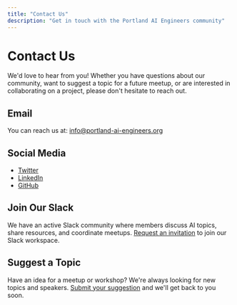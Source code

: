 ```yaml
---
title: "Contact Us"
description: "Get in touch with the Portland AI Engineers community"
---
```


# Contact Us

We'd love to hear from you! Whether you have questions about our community, want to suggest a topic for a future meetup, or are interested in collaborating on a project, please don't hesitate to reach out.

## Email

You can reach us at: [info@portland-ai-engineers.org](mailto:info@portland-ai-engineers.org)

## Social Media

- [Twitter](https://twitter.com/pdxaiengineers)
- [LinkedIn](https://linkedin.com/company/portland-ai-engineers)
- [GitHub](https://github.com/portland-ai-engineers)

## Join Our Slack

We have an active Slack community where members discuss AI topics, share resources, and coordinate meetups. 
[Request an invitation](mailto:slack-invite@portland-ai-engineers.org) to join our Slack workspace.

## Suggest a Topic

Have an idea for a meetup or workshop? We're always looking for new topics and speakers. 
[Submit your suggestion](mailto:topics@portland-ai-engineers.org) and we'll get back to you soon.
